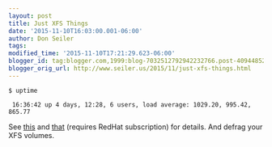 ```yaml
---
layout: post
title: Just XFS Things
date: '2015-11-10T16:03:00.001-06:00'
author: Don Seiler
tags: 
modified_time: '2015-11-10T17:21:29.623-06:00'
blogger_id: tag:blogger.com,1999:blog-7032512792942232766.post-4094485251647227234
blogger_orig_url: http://www.seiler.us/2015/11/just-xfs-things.html
---
```


```
$ uptime

 16:36:42 up 4 days, 12:28, 6 users, load average: 1029.20, 995.42, 865.77
```

See [this](https://www.centos.org/forums/viewtopic.php?f=47&t=52412) and [that](https://access.redhat.com/solutions/532663) (requires RedHat subscription) for details. And defrag your XFS volumes.
